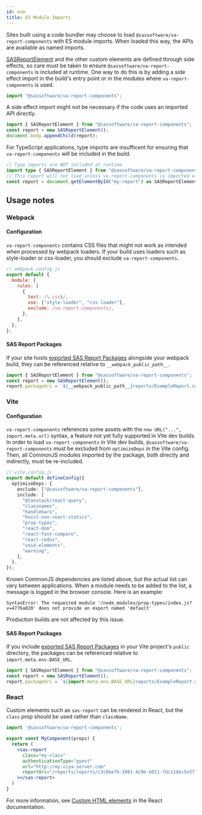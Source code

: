 ```yaml
---
id: esm
title: ES Module Imports
---
```


Sites built using a code bundler may choose to load `@sassoftware/va-report-components` with ES module imports. When loaded this way, the APIs are available as named imports.

[SASReportElement](api/SASReportElement.md) and the other custom elements are defined through side effects, so care must be taken to ensure `@sassoftware/va-report-components` is included at runtime. One way to do this is by adding a side effect import in the build's entry point or in the modules where `va-report-components` is used.

```js
import "@sassoftware/va-report-components";
```

A side effect import might not be necessary if the code uses an imported API directly.

```js
import { SASReportElement } from "@sassoftware/va-report-components";
const report = new SASReportElement();
document.body.appendChild(report);
```

For TypeScript applications, type imports are insufficent for ensuring that `va-report-components` will be included in the build.

```ts
// Type imports are NOT included at runtime
import type { SASReportElement } from "@sassoftware/va-report-components";
// This report will not load unless va-report-components is imported elsewhere
const report = document.getElementById("my-report") as SASReportElement;
```

## Usage notes

### Webpack

#### Configuration

`va-report-components` contains CSS files that might not work as intended when processed by webpack loaders. If your build uses loaders such as style-loader or css-loader, you should exclude `va-report-components`.

```js
// webpack.config.js
export default {
  module: {
    rules: [
      {
        test: /\.css$/,
        use: ["style-loader", "css-loader"],
        exclude: /va-report-components/,
      },
    ],
  },
};
```

#### SAS Report Packages

If your site hosts [exported SAS Report Packages](guides/export-report-package.md) alongside your webpack build, they can be referenced relative to `__webpack_public_path__`.

```js
import { SASReportElement } from "@sassoftware/va-report-components";
const report = new SASReportElement();
report.packageUri = `${__webpack_public_path__}reports/ExampleReport.sasreportpkg`;
```

### Vite

#### Configuration

`va-report-components` references some assets with the `new URL("...", import.meta.url)` syntax, a feature not yet fully supported in Vite dev builds. In order to load `va-report-components` in Vite dev builds, `@sassoftware/va-report-components` must be excluded from `optimizeDeps` in the Vite config. Then, all CommonJS modules imported by the package, both directly and indirectly, must be re-included.

```ts
// vite.config.js
export default defineConfig({
  optimizeDeps: {
    exclude: ["@sassoftware/va-report-components"],
    include: [
      "@tanstack/react-query",
      "classnames",
      "handlebars",
      "hoist-non-react-statics",
      "prop-types",
      "react-dom",
      "react-fast-compare",
      "react-redux",
      "void-elements",
      "warning",
    ],
  },
});
```

Known CommonJS dependencies are listed above, but the actual list can vary between applications. When a module needs to be added to the list, a message is logged in the browser console. Here is an example:

```text
SyntaxError: The requested module '/node_modules/prop-types/index.js?v=4776a820' does not provide an export named 'default'
```

Production builds are not affected by this issue.

#### SAS Report Packages

If you include [exported SAS Report Packages](guides/export-report-package.md) in your Vite project's
`public` directory, the packages can be referenced relative to `import.meta.env.BASE_URL`.

```js
import { SASReportElement } from "@sassoftware/va-report-components";
const report = new SASReportElement();
report.packageUri = `${import.meta.env.BASE_URL}reports/ExampleReport.sasreportpkg`;
```

### React

Custom elements such as `sas-report` can be rendered in React, but the `class` prop should be used rather than `className`.

```jsx
import '@sassoftware/va-report-components';

export const MyComponent(props) {
  return (
    <sas-report
      class="my-class"
      authenticationType="guest"
      url="http://my-viya-server.com"
      reportUri="/reports/reports/c3c6befb-3981-4c9e-b011-7dc11dec5e37"
    ></sas-report>
  )
}
```

For more information, see [Custom HTML elements](https://react.dev/reference/react-dom/components#custom-html-elements) in the React documentation.
